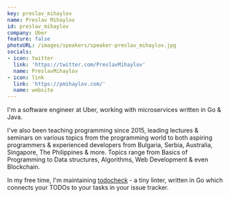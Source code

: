 ```yaml
---
key: preslav_mihaylov
name: Preslav Mihaylov
id: preslav_mihaylov
company: Uber
feature: false
photoURL: /images/speakers/speaker-preslav_mihaylov.jpg
socials:
- icon: twitter
  link: 'https://twitter.com/PreslavMihaylov'
  name: PreslavMihaylov
- icon: link
  link: 'https://pmihaylov.com/'
  name: website
---
```

I'm a software engineer at Uber, working with microservices written in Go & Java.

I've also been teaching programming since 2015, leading lectures & seminars on various topics from the programming world to both aspiring programmers & experienced developers from Bulgaria, Serbia, Australia, Singapore, The Philippines & more. Topics range from Basics of Programming to Data structures, Algorithms, Web Development & even Blockchain.

In my free time, I'm maintaining [todocheck](https://github.com/preslavmihaylov/todocheck) - a tiny linter, written in Go which connects your TODOs to your tasks in your issue tracker.
